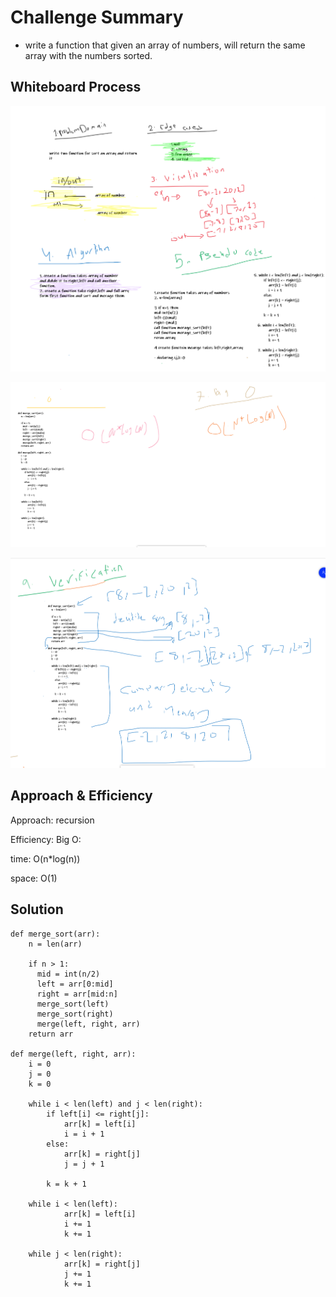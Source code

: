 # Challenge Summary
- write a function that given an array of numbers, will return the same array with the numbers sorted.

## Whiteboard Process
![merge_sort](/challenges/merge_sort/merge_sort_1.PNG)

![merge_sort](/challenges/merge_sort/merge_sort_2.PNG)

![merge_sort](/challenges/merge_sort/merge_sort_3.PNG)

## Approach & Efficiency
Approach:
recursion

Efficiency:
Big O:

time: O(n*log(n))

space: O(1)

## Solution

```
def merge_sort(arr):
    n = len(arr)
           
    if n > 1:
      mid = int(n/2)
      left = arr[0:mid]
      right = arr[mid:n]
      merge_sort(left)
      merge_sort(right)
      merge(left, right, arr)
    return arr  

def merge(left, right, arr):
    i = 0
    j = 0
    k = 0

    while i < len(left) and j < len(right):
        if left[i] <= right[j]:
            arr[k] = left[i]
            i = i + 1
        else:
            arr[k] = right[j]
            j = j + 1
            
        k = k + 1

    while i < len(left):
            arr[k] = left[i]
            i += 1
            k += 1
 
    while j < len(right):
            arr[k] = right[j]
            j += 1
            k += 1
```